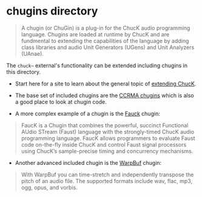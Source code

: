 # chugins directory

> A chugin (or ChuGin) is a plug-in for the ChucK audio programming language. Chugins are loaded at runtime by ChucK and are fundmental to extending the capabilities of the language by adding class libraries and audio Unit Generators (UGens) and Unit Analyzers (UAnae). 

The `chuck~` external's functionality can be extended including chugins in this directory.


- Start here for a site to learn about the general topic of [extending ChucK](https://chuck.cs.princeton.edu/extend/).


- The base set of included chugins are the [CCRMA chugins](https://github.com/ccrma/chugins) which is also a good place to look at chugin code.


- A more complex example of a chugin is the [Fauck](https://github.com/ccrma/fauck) chugin:

> FaucK is a Chugin that combines the powerful, succinct Functional AUdio STream (Faust) language with the strongly-timed ChucK audio programming language. FaucK allows programmers to evaluate Faust code on-the-fly inside ChucK and control Faust signal processors using ChucK’s sample-precise timing and concurrency mechanisms.

- Another advanced included chugin is the [WarpBuf](https://github.com/ccrma/chugins/tree/main/WarpBuf) chugin: 

> With WarpBuf you can time-stretch and independently transpose the pitch of an audio file. The supported formats include wav, flac, mp3, ogg, opus, and vorbis. 

